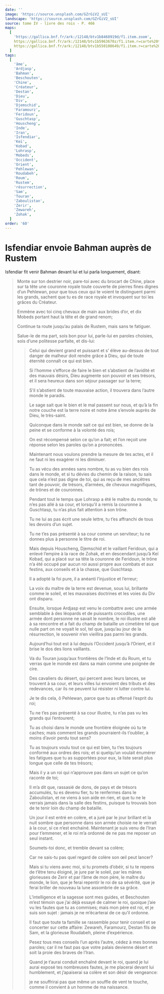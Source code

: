 ```yaml
---
date: ''
image: 'https://source.unsplash.com/GZrGiV2_sUI'
landscape: 'https://source.unsplash.com/GZrGiV2_sUI'
source: tome IV - livre des rois - P. 466
maps:
  [
    'https://gallica.bnf.fr/ark:/12148/btv1b8468919d/f1.item.zoom',
    https://gallica.bnf.fr/ark:/12148/btv1b5963670z/f1.item.r=carte%20touran.zoom,
    https://gallica.bnf.fr/ark:/12148/btv1b550108649/f1.item.r=carte%20touran.zoom,
  ]
tags:
  [
    'âme',
    'Ardjasp',
    'Bahman',
    'Beschouten',
    'Chine',
    'Créateur',
    'Destan',
    'Dieu',
    'Div',
    'Djemschid',
    'Faramourz',
    'Feridoun',
    'Guschtasp',
    'Houscheng',
    'Inde',
    'Iran',
    'Isfendiar',
    'Keï',
    'Kobad',
    'Lohrasp',
    'Mobeds',
    'Occident',
    'Orient',
    'Pehlewan',
    'Roudabeh',
    'Roum',
    'Rustem',
    'résurrection',
    'Sam',
    'Touran',
    'Zaboulistan',
    'Zerir',
    'Zewareh',
    'Zohak',
  ]
order: '60'
---
```


# Isfendiar envoie Bahman auprès de Rustem

Isfendiar fit venir Bahman devant lui et lui parla longuement, disant:

> Monte sur ton destrier noir, pare-toi avec du brocart de Chine, place sur ta tête une couronne royale toute couverte de pierres fines dignes d’un Pehlewan, pour que tous ceux qui te voient te distinguent parmi les grands, sachent que tu es de race royale et invoquent sur toi les grâces du Créateur.
>
> Emmène avec toi cinq chevaux de main aux brides d’or, et dix Mobeds portant haut la tête et de grand renom;
>
> Continue ta route jusqu’au palais de Rustem, mais sans te fatiguer.
>
> Salue-le de ma part, sois bon pour lui, parle-lui en paroles choisies, sois d’une politesse parfaite, et dis-lui:
>
> > Celui qui devient grand et puissant et s’ élève au-dessus de tout danger de malheur doit rendre grâce à Dieu, qui de toute éternité connaît ce qui est bien.
> >
> > Si l’homme s’efforce de faire le bien et s’abstient de l’avidité et des mauvais désirs, Dieu augmente son pouvoir et ses trésors, et il sera heureux dans son séjour passager sur la terre;
> >
> > S’il s’abstient de toute mauvaise action, il trouvera dans l’autre monde le paradis.
> >
> > Le sage sait que le bien et le mal passent sur nous, et qu’à la fin notre couche est la terre noire et notre âme s’envole auprès de Dieu, le très-saint.
> >
> > Quiconque dans le monde sait ce qui est bien, se donne de la peine et se conforme à la volonté des rois;
> >
> > On est récompensé selon ce qu’on a fait; et l’on reçoit une réponse selon les paroles qu’on a prononcées.
> >
> > Maintenant nous voulons prendre la mesure de tes actes, et il ne faut ni les exagérer ni les diminuer.
> >
> > Tu as vécu des années sans nombre, tu as vu bien des rois dans le monde, et si tu dévies du chemin de la raison, tu sais que cela n’est pas digne de toi, qui as reçu de mes ancêtres tant de pouvoir, de trésors, d’armées, de chevaux magnifiques, de trônes et de couronnes.
> >
> > Pendant tout le temps que Lohrasp a été le maître du monde, tu n’es pas allé à sa cour, et lorsqu’il a remis la couronne à Guschtasp, tu n’as plus fait attention à son trône.
> >
> > Tu ne lui as pas écrit une seule lettre, tu t’es affranchi de tous les devoirs d’un sujet.
> >
> > Tu ne t’es pas présenté à sa cour comme un serviteur; tu ne donnes plus à personne le titre de roi.
> >
> > Mais depuis Houscheng, Djemschid et le vaillant Feridoun, qui a enlevé l’empire à la race de Zohak, et en descendant jusqu’à Keï Kobad, qui a placé sur sa tête la couronne de Feridoun, le trône n’a été occupé par aucun roi aussi propre aux combats et aux festins, aux conseils et à la chasse, que Guschtasp.
> >
> > Il a adopté la foi pure, il a anéanti l’injustice et l’erreur;
> >
> > La voix du maître de la terre est devenue, sous lui, brillante comme le soleil, et les mauvaises doctrines et les voies du Div ont disparu.
> >
> > Ensuite, lorsque Ardjasp est venu le combattre avec une armée semblable à des léopards et de puissants crocodiles, une armée dont personne ne savait le nombre, le roi illustre est allé à sa rencontre et a fait du champ de bataille un cimetière tel que nulle part on ne voyait le sol, tel que, jusqu’au jour de la résurrection, le souvenir n’en vieillira pas parmi les grands.
> >
> > Aujourd’hui tout est à lui depuis l’Occident jusqu’à l’Orient, et il brise le dos des lions vaillants.
> >
> > Va du Touran jusqu’aux frontières de l’Inde et du Roum, et tu verras que le monde est dans sa main comme une poignée de cire.
> >
> > Des cavaliers du désert, qui percent avec leurs lances, se trouvent à sa cour, et leurs villes lui envoient des tributs et des redevances, car ils ne peuvent lui résister ni lutter contre lui.
> >
> > Je te dis cela, ô Pehlewan, parce que tu as offensé l’esprit du roi;
> >
> > Tu ne t’es pas présenté à sa cour illustre, tu n’as pas vu les grands qui l’entourent;
> >
> > Tu as choisi dans le monde une frontière éloignée où tu te caches; mais comment les grands pourraient-ils t’oublier, à moins d’avoir perdu tout sens?
> >
> > Tu as toujours voulu tout ce qui est bien, tu t’es toujours conformé aux ordres des rois; et si quelqu’un voulait énumérer les fatigues que tu as supportées pour eux, la liste serait plus longue que celle de tes trésors;
> >
> > Mais il y a un roi qui n’approuve pas dans un sujet ce qu’on raconte de toi;
> >
> > Il m’a dit que, rassasié de dons, de pays et de trésors accumulés, tu es devenu fier, tu te renfermes dans le Zaboulistan, et ne viens à son aide en rien, et que tu ne le verrais jamais dans la salle des festins, puisque tu trouvais bon de te tenir loin du champ de bataille.
> >
> > Un jour il est entré en colère, et a juré par le jour brillant et la nuit sombre que personne dans son armée choisie ne le verrait à la cour, si ce n’est enchainé. Maintenant je suis venu de l’Iran pour t’emmener, et le roi m’a ordonné de ne pas me reposer un seul instant.
> >
> > Soumets-toi donc, et tremble devant sa colère;
> >
> > Car ne sais-tu pas quel regard de colère son œil peut lancer?
> >
> > Mais si tu viens avec moi, si tu promets d’obéir, si tu te repens de t’être tenu éloigné, je jure par le soleil, par les mânes glorieuses de Zerir et par l’âme de mon père, le maître du monde, le lion, que je ferai repentir le roi de sa sévérité, que je ferai briller de nouveau la lune assombrie de sa grâce.
> >
> > L’intelligence et la sagesse sont mes guides, et Beschouten m’est témoin que j’ai déjà essayé de calmer le roi, quoique j’aie vu les fautes que tu as commises; mais mon père est roi, et je suis son sujet : jamais je ne m’écarterai de ce qu’il ordonne.
> >
> > Il faut que toute ta famille se rassemble pour tenir conseil et se concerter sur cette affaire: Zewareh, Faramourz, Destan fils de Sam, et la glorieuse Roudabeh, pleine d’expérience.
> >
> > Pesez tous mes conseils l’un après l’autre, cédez à mes bonnes paroles; car il ne faut pas que votre palais devienne désert et soit la proie des braves de l’Iran.
> >
> > Quand je t’aurai conduit enchaîné devant le roi, quand je lui aurai exposé tes nombreuses fautes, je me placerai devant lui humblement, et j’apaiserai sa colère et son désir de vengeance:
> >
> > je ne souffrirai pas que même un souffle de vent te touche, comme il convient à un homme de ma naissance.

